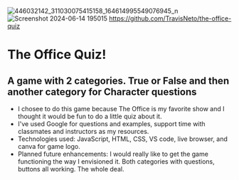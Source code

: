 ![446032142_311030075415158_164614995549076945_n](https://github.com/TravisNeto/the-office-quiz/assets/168302897/0b24652b-0e0e-438a-bdd7-2cfcb726acb2)
![Screenshot 2024-06-14 195015](https://github.com/TravisNeto/the-office-quiz/assets/168302897/db0788cb-2e13-4b5e-bd50-c4456897c8cf)
https://github.com/TravisNeto/the-office-quiz
# The Office Quiz!
## A game with 2 categories. True or False and then another category for Character questions
* I chosee to do this game because The Office is my favorite show and I thought it would be fun to do a little quiz about it.
* I've used Google for questions and examples, support time with classmates and instructors as my resources.
* Technologies used: JavaScript, HTML, CSS, VS code, live browser, and canva for game logo.
* Planned future enhancements: I would really like to get the game functioning the way I envisioned it. Both categories with questions, buttons all working. The whole deal.
